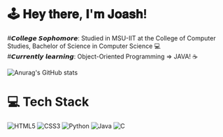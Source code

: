 # 🕹 𝐇𝐞𝐲 𝐭𝐡𝐞𝐫𝐞, 𝐈'𝐦 𝐉𝐨𝐚𝐬𝐡!
#𝘾𝙤𝙡𝙡𝙚𝙜𝙚 𝙎𝙤𝙥𝙝𝙤𝙢𝙤𝙧𝙚: Studied in MSU-IIT at the College of Computer Studies, Bachelor of Science in Computer Science 💻 <br/>
#𝘾𝙪𝙧𝙧𝙚𝙣𝙩𝙡𝙮 𝙡𝙚𝙖𝙧𝙣𝙞𝙣𝙜: Object-Oriented Programming => JAVA! ☕️ <br/>

<!-- GitHub stats from https://github.com/anuraghazra/github-readme-stats -->
![Anurag's GitHub stats](https://github-readme-stats.vercel.app/api?username=Vanilus2392&show_icons=true&theme=transparent)

# 💻 Tech Stack
<!-- Badges from https://github.com/Ileriayo/markdown-badges -->
![HTML5](https://img.shields.io/badge/html5-%23E34F26.svg?style=for-the-badge&logo=html5&logoColor=white)
![CSS3](https://img.shields.io/badge/css3-%231572B6.svg?style=for-the-badge&logo=css3&logoColor=white)
![Python](https://img.shields.io/badge/python-3670A0?style=for-the-badge&logo=python&logoColor=ffdd54)
![Java](https://img.shields.io/badge/java-%23ED8B00.svg?style=for-the-badge&logo=openjdk&logoColor=white)
![C](https://img.shields.io/badge/c-%2300599C.svg?style=for-the-badge&logo=c&logoColor=white)<br/>
